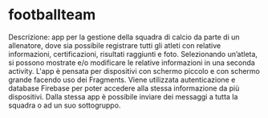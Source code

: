 # footballteam
Descrizione: app per la gestione della squadra di calcio da parte di un allenatore, dove sia possibile registrare tutti gli atleti con relative informazioni, certificazioni, risultati raggiunti e foto.
Selezionando un’atleta, si possono mostrate e/o modificare le relative informazioni in una seconda activity.
L'app è pensata per dispositivi con schermo piccolo e con schermo grande facendo uso dei Fragments.
Viene utilizzata autenticazione e database Firebase per poter accedere alla stessa informazione da più dispositivi.
Dalla stessa app è possibile inviare dei messaggi a tutta la squadra o ad un suo sottogruppo.
